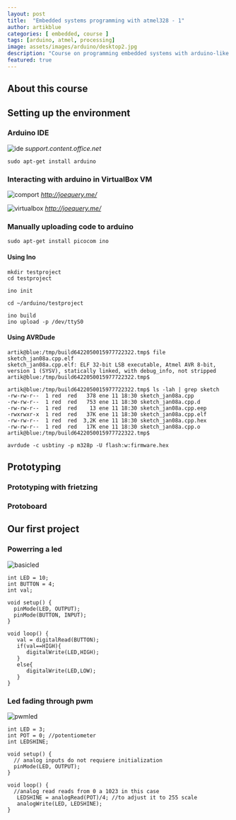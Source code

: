 ```yaml
---
layout: post
title:  "Embedded systems programming with atmel328 - 1"
author: artikblue
categories: [ embedded, course ]
tags: [arduino, atmel, processing]
image: assets/images/arduino/desktop2.jpg
description: "Course on programming embedded systems with arduino-like boards, part 1."
featured: true
---
```


## About this course



## Setting up the environment

### Arduino IDE

![ide](https://support.content.office.net/es-es/media/e8c360e1-2b32-45db-b9d7-d43abc86af2f.png)
*support.content.office.net*


~~~
sudo apt-get install arduino
~~~


### Interacting with arduino in VirtualBox VM

![comport](https://artikblue.github.io/assets/images/arduino/comport.png)
*http://joequery.me/*

![virtualbox](https://artikblue.github.io/assets/images/arduino/virtualport.png)
*http://joequery.me/*

### Manually uploading code to arduino

~~~
sudo apt-get install picocom ino
~~~

#### Using Ino
~~~
mkdir testproject
cd testproject

ino init

cd ~/arduino/testproject

ino build
ino upload -p /dev/ttyS0
~~~

#### Using AVRDude


~~~
artik@blue:/tmp/build6422050015977722322.tmp$ file sketch_jan08a.cpp.elf
sketch_jan08a.cpp.elf: ELF 32-bit LSB executable, Atmel AVR 8-bit, version 1 (SYSV), statically linked, with debug_info, not stripped
artik@blue:/tmp/build6422050015977722322.tmp$ 
~~~

~~~
artik@blue:/tmp/build6422050015977722322.tmp$ ls -lah | grep sketch
-rw-rw-r--  1 red  red   378 ene 11 18:30 sketch_jan08a.cpp
-rw-rw-r--  1 red  red   753 ene 11 18:30 sketch_jan08a.cpp.d
-rw-rw-r--  1 red  red    13 ene 11 18:30 sketch_jan08a.cpp.eep
-rwxrwxr-x  1 red  red   37K ene 11 18:30 sketch_jan08a.cpp.elf
-rw-rw-r--  1 red  red  3,2K ene 11 18:30 sketch_jan08a.cpp.hex
-rw-rw-r--  1 red  red   17K ene 11 18:30 sketch_jan08a.cpp.o
artik@blue:/tmp/build6422050015977722322.tmp$ 
~~~


~~~
avrdude -c usbtiny -p m328p -U flash:w:firmware.hex
~~~

## Prototyping

### Prototyping with frietzing

### Protoboard

## Our first project

### Powerring a led

![basicled](https://artikblue.github.io/assets/images/sketches/ledboton.JPG)



~~~
int LED = 10;
int BUTTON = 4;
int val;

void setup() {
  pinMode(LED, OUTPUT);
  pinMode(BUTTON, INPUT);
}

void loop() {
   val = digitalRead(BUTTON);
   if(val==HIGH){
      digitalWrite(LED,HIGH);
   }
   else{
      digitalWrite(LED,LOW);
   }
}
~~~


### Led fading through pwm

![pwmled](https://artikblue.github.io/assets/images/sketches/pwmledpote.JPG)

~~~
int LED = 3;
int POT = 0; //potentiometer
int LEDSHINE;

void setup() {
  // analog inputs do not requiere initialization
  pinMode(LED, OUTPUT);
}

void loop() {
  //analog read reads from 0 a 1023 in this case
   LEDSHINE = analogRead(POT)/4; //to adjust it to 255 scale
   analogWrite(LED, LEDSHINE);
}
~~~
